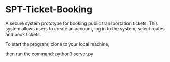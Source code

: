 # SPT-Ticket-Booking

A secure system prototype for booking public transportation tickets. This system allows users to create an account, log in to the system, select routes and book tickets.

To start the program, clone to your local machine, 

then run the command: python3 server.py
